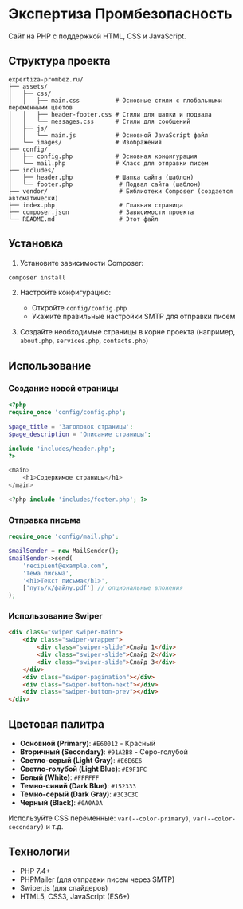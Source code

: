 # Экспертиза Промбезопасность

Сайт на PHP с поддержкой HTML, CSS и JavaScript.

## Структура проекта

```
expertiza-prombez.ru/
├── assets/
│   ├── css/
│   │   ├── main.css          # Основные стили с глобальными переменными цветов
│   │   ├── header-footer.css # Стили для шапки и подвала
│   │   └── messages.css      # Стили для сообщений
│   ├── js/
│   │   └── main.js           # Основной JavaScript файл
│   └── images/               # Изображения
├── config/
│   ├── config.php            # Основная конфигурация
│   └── mail.php              # Класс для отправки писем
├── includes/
│   ├── header.php            # Шапка сайта (шаблон)
│   └── footer.php             # Подвал сайта (шаблон)
├── vendor/                    # Библиотеки Composer (создается автоматически)
├── index.php                  # Главная страница
├── composer.json              # Зависимости проекта
└── README.md                  # Этот файл

```

## Установка

1. Установите зависимости Composer:
```bash
composer install
```

2. Настройте конфигурацию:
   - Откройте `config/config.php`
   - Укажите правильные настройки SMTP для отправки писем

3. Создайте необходимые страницы в корне проекта (например, `about.php`, `services.php`, `contacts.php`)

## Использование

### Создание новой страницы

```php
<?php
require_once 'config/config.php';

$page_title = 'Заголовок страницы';
$page_description = 'Описание страницы';

include 'includes/header.php';
?>

<main>
    <h1>Содержимое страницы</h1>
</main>

<?php include 'includes/footer.php'; ?>
```

### Отправка письма

```php
require_once 'config/mail.php';

$mailSender = new MailSender();
$mailSender->send(
    'recipient@example.com',
    'Тема письма',
    '<h1>Текст письма</h1>',
    ['путь/к/файлу.pdf'] // опциональные вложения
);
```

### Использование Swiper

```html
<div class="swiper swiper-main">
    <div class="swiper-wrapper">
        <div class="swiper-slide">Слайд 1</div>
        <div class="swiper-slide">Слайд 2</div>
        <div class="swiper-slide">Слайд 3</div>
    </div>
    <div class="swiper-pagination"></div>
    <div class="swiper-button-next"></div>
    <div class="swiper-button-prev"></div>
</div>
```

## Цветовая палитра

- **Основной (Primary)**: `#E60012` - Красный
- **Вторичный (Secondary)**: `#91A2B8` - Серо-голубой
- **Светло-серый (Light Gray)**: `#E6E6E6`
- **Светло-голубой (Light Blue)**: `#E9F1FC`
- **Белый (White)**: `#FFFFFF`
- **Темно-синий (Dark Blue)**: `#152333`
- **Темно-серый (Dark Gray)**: `#3C3C3C`
- **Черный (Black)**: `#0A0A0A`

Используйте CSS переменные: `var(--color-primary)`, `var(--color-secondary)` и т.д.

## Технологии

- PHP 7.4+
- PHPMailer (для отправки писем через SMTP)
- Swiper.js (для слайдеров)
- HTML5, CSS3, JavaScript (ES6+)
